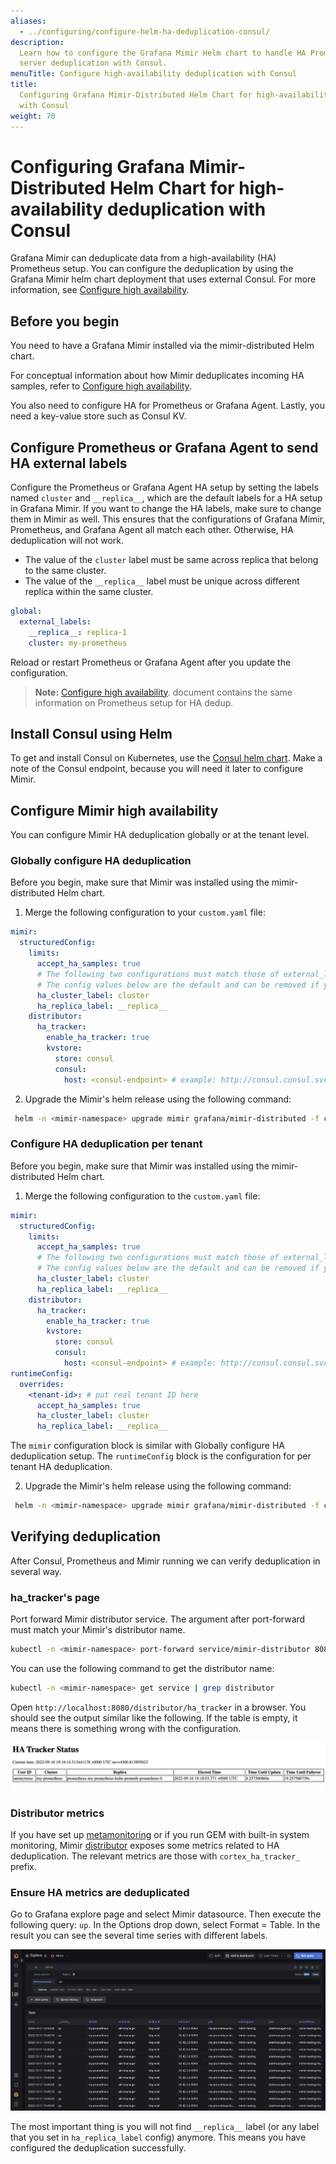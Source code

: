 ```yaml
---
aliases:
  - ../configuring/configure-helm-ha-deduplication-consul/
description:
  Learn how to configure the Grafana Mimir Helm chart to handle HA Prometheus
  server deduplication with Consul.
menuTitle: Configure high-availability deduplication with Consul
title:
  Configuring Grafana Mimir-Distributed Helm Chart for high-availability deduplication
  with Consul
weight: 70
---
```


# Configuring Grafana Mimir-Distributed Helm Chart for high-availability deduplication with Consul

Grafana Mimir can deduplicate data from a high-availability (HA) Prometheus setup. You can configure
the deduplication by using the Grafana Mimir helm chart deployment that uses external Consul. For more information, see [Configure high availability](https://grafana.com/docs/mimir/<MIMIR_VERSION>/configure/configure-high-availability-deduplication/).

## Before you begin

You need to have a Grafana Mimir installed via the mimir-distributed Helm chart.

For conceptual information about how Mimir deduplicates incoming HA samples, refer to [Configure high availability](https://grafana.com/docs/mimir/<MIMIR_VERSION>/configure/configure-high-availability-deduplication/).

You also need to configure HA for Prometheus or Grafana Agent. Lastly, you need a key-value store such as Consul KV.

## Configure Prometheus or Grafana Agent to send HA external labels

Configure the Prometheus or Grafana Agent HA setup by setting the labels named `cluster` and `__replica__`,
which are the default labels for a HA setup in Grafana Mimir. If you want to change the HA labels,
make sure to change them in Mimir as well. This ensures that the configurations of Grafana Mimir, Prometheus, and Grafana Agent all match each other. Otherwise, HA deduplication will not work.

- The value of the `cluster` label must be same across replica that belong to the same cluster.
- The value of the `__replica__` label must be unique across different replica within the same cluster.

```yaml
global:
  external_labels:
    __replica__: replica-1
    cluster: my-prometheus
```

Reload or restart Prometheus or Grafana Agent after you update the configuration.

> **Note:** [Configure high availability](https://grafana.com/docs/mimir/<MIMIR_VERSION>/configure/configure-high-availability-deduplication/).
> document contains the same information on Prometheus setup for HA dedup.

## Install Consul using Helm

To get and install Consul on Kubernetes, use the [Consul helm chart](https://github.com/hashicorp/consul-k8s/tree/main/charts/consul).
Make a note of the Consul endpoint, because you will need it later to configure Mimir.

## Configure Mimir high availability

You can configure Mimir HA deduplication globally or at the tenant level.

### Globally configure HA deduplication

Before you begin, make sure that Mimir was installed using the mimir-distributed Helm chart.

1. Merge the following configuration to your `custom.yaml` file:

```yaml
mimir:
  structuredConfig:
    limits:
      accept_ha_samples: true
      # The following two configurations must match those of external_labels in Prometheus
      # The config values below are the default and can be removed if you don't want to override to a new value
      ha_cluster_label: cluster
      ha_replica_label: __replica__
    distributor:
      ha_tracker:
        enable_ha_tracker: true
        kvstore:
          store: consul
          consul:
            host: <consul-endpoint> # example: http://consul.consul.svc.cluster.local:8500
```

2. Upgrade the Mimir's helm release using the following command:

```bash
 helm -n <mimir-namespace> upgrade mimir grafana/mimir-distributed -f custom.yaml
```

### Configure HA deduplication per tenant

Before you begin, make sure that Mimir was installed using the mimir-distributed Helm chart.

1. Merge the following configuration to the `custom.yaml` file:

```yaml
mimir:
  structuredConfig:
    limits:
      accept_ha_samples: true
      # The following two configurations must match those of external_labels in Prometheus
      # The config values below are the default and can be removed if you don't want to override to a new value
      ha_cluster_label: cluster
      ha_replica_label: __replica__
    distributor:
      ha_tracker:
        enable_ha_tracker: true
        kvstore:
          store: consul
          consul:
            host: <consul-endpoint> # example: http://consul.consul.svc.cluster.local:8500
runtimeConfig:
  overrides:
    <tenant-id>: # put real tenant ID here
      accept_ha_samples: true
      ha_cluster_label: cluster
      ha_replica_label: __replica__
```

The `mimir` configuration block is similar with Globally configure HA deduplication setup. The `runtimeConfig` block
is the configuration for per tenant HA deduplication.

2. Upgrade the Mimir's helm release using the following command:

```bash
 helm -n <mimir-namespace> upgrade mimir grafana/mimir-distributed -f custom.yaml
```

## Verifying deduplication

After Consul, Prometheus and Mimir running we can verify deduplication in several way.

### ha_tracker's page

Port forward Mimir distributor service. The argument after port-forward must
match your Mimir's distributor name.

```bash
kubectl -n <mimir-namespace> port-forward service/mimir-distributor 8080:8080
```

You can use the following command to get the distributor name:

```bash
kubectl -n <mimir-namespace> get service | grep distributor
```

Open `http://localhost:8080/distributor/ha_tracker` in a browser. You should see the output similar like the following.
If the table is empty, it means there is something wrong with the configuration.

![HA Tracker status](ha-tracker-status.png)

### Distributor metrics

If you have set up [metamonitoring](../monitor-system-health/) or if you
run GEM with built-in system monitoring,
Mimir [distributor](https://grafana.com/docs/mimir/<MIMIR_VERSION>/references/architecture/components/distributor/)
exposes some metrics related to HA deduplication. The relevant metrics are those with `cortex_ha_tracker_` prefix.

### Ensure HA metrics are deduplicated

Go to Grafana explore page and select Mimir datasource. Then execute the following query: `up`. In the Options drop down,
select Format = Table. In the result you can see the several time series with different labels.

![Verify deduplication](verify-deduplication.png)

The most important thing is you will not find `__replica__` label (or any label that you set in `ha_replica_label`
config) anymore. This means you have configured the deduplication successfully.

